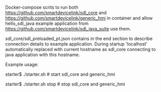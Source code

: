Docker-compose scrits to run both https://github.com/smartdevicelink/sdl_core and https://github.com/smartdevicelink/generic_hmi in container and allow hello_sdl_java example application from https://github.com/smartdevicelink/sdl_java_suite use them.

sdl_core/sdl_preloaded_pt.json contains in the end section to describe connection details to example application. During startup 'localhost' automatically replaced with current hostname as sdl_core connecting to java application with this hostname. 

Example usage:

starter$ ./starter.sh   # start sdl_core and generic_hmi

starter$ ./starter.sh stop # stop sdl_core and generic_hmi
